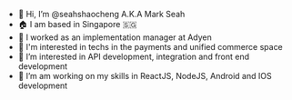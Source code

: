 - 👋 Hi, I’m @seahshaocheng A.K.A Mark Seah
- 🏠 I am based in Singapore 🇸🇬
- 💼 I worked as an implementation manager at Adyen
- 🤔 I'm interested in techs in the payments and unified commerce space
- 👀 I’m interested in API development, integration and front end development
- 🌱 I’m am working on my skills in ReactJS, NodeJS, Android and IOS development

<!---
seahshaocheng/seahshaocheng is a ✨ special ✨ repository because its `README.md` (this file) appears on your GitHub profile.
You can click the Preview link to take a look at your changes.
--->
